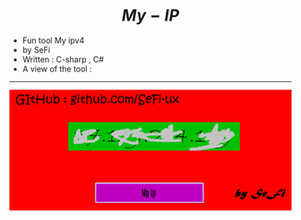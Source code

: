 # $$ My-IP $$



- Fun tool My ipv4
- by SeFi
- Written : C-sharp , C#
- A view of the tool : 

----------

<center><img src="https://github.com/SeFi-ux/My-IP/blob/main/Untitled.png"></center>
